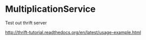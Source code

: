 # MultiplicationService
Test out thrift server


http://thrift-tutorial.readthedocs.org/en/latest/usage-example.html
